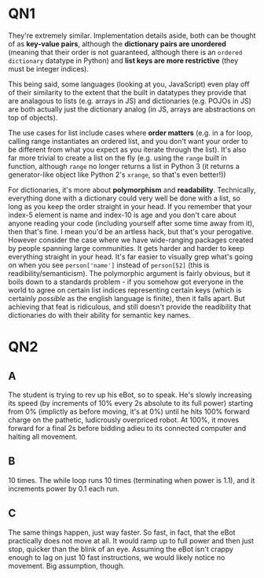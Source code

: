 # QN1
They're extremely similar. Implementation details aside, both can be thought of as **key-value pairs**, although the **dictionary pairs are unordered** (meaning that their order is not guaranteed, although there is an `ordered dictionary` datatype in Python) and **list keys are more restrictive** (they must be integer indices).

This being said, some languages (looking at you, JavaScript) even play off of their similarity to the extent that the built in datatypes they provide that are analagous to lists (e.g. arrays in JS) and dictionaries (e.g. POJOs in JS) are both actually just the dictionary analog (in JS, arrays are abstractions on top of objects).

The use cases for list include cases where **order matters** (e.g. in a for loop, calling range instantiates an ordered list, and you don't want your order to be different from what you expect as you iterate through the list). It's also far more trivial to create a list on the fly (e.g. using the `range` built in function, although `range` no longer returns a list in Python 3 (it returns a generator-like object like Python 2's `xrange`, so that's even better!))

For dictionaries, it's more about **polymorphism** and **readability**. Technically, everything done with a dictionary could very well be done with a list, so long as you keep the order straight in your head. If you remember that your index-5 element is name and index-10 is age and you don't care about anyone reading your code (including yourself after some time away from it), then that's fine. I mean you'd be an artless hack, but that's your perogative. However consider the case where we have wide-ranging packages created by people spanning large communities. It gets harder and harder to keep everything straight in your head. It's far easier to visually grep what's going on when you see `person['name']` instead of `person[52]` (this is readibility/semanticism). The polymorphic argument is fairly obvious, but it boils down to a standards problem - if you somehow got everyone in the world to agree on certain list indices representing certain keys (which is certainly *possible* as the english language is finite), then it falls apart. But achieving that feat is ridiculous, and still doesn't provide the readibility that dictionaries do with their ability for semantic key names.

# QN2
## A

The student is trying to rev up his eBot, so to speak. He's slowly increasing its speed (by increments of 10% every 2s absolute to its full power) starting from 0% (implictly as before moving, it's at 0%)  until he hits 100% forward charge on the pathetic, ludicrously overpriced robot. At 100%, it moves forward for a final 2s before bidding adieu to its connected computer and halting all movement.

## B
10 times. The while loop runs 10 times (terminating when power is 1.1), and it increments power by 0.1 each run.

## C
The same things happen, just way faster. So fast, in fact, that the eBot practically does not move at all. It would ramp up to full power and then just stop, quicker than the blink of an eye. Assuming the eBot isn't crappy enough to lag on just 10 fast instructions, we would likely notice no movement. Big assumption, though.
